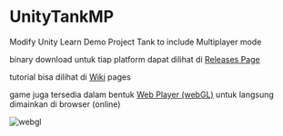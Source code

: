 # UnityTankMP
Modify Unity Learn Demo Project Tank to include Multiplayer mode

binary download untuk tiap platform dapat dilihat di [Releases Page](https://github.com/uraymeiviar/UnityTankMP/releases)

tutorial bisa dilihat di [Wiki](https://github.com/uraymeiviar/UnityTankMP/wiki) pages

game juga tersedia dalam bentuk [Web Player (webGL)](https://uraymeiviar.github.io/UnityTankMP/) untuk langsung dimainkan di browser (online)

![webgl](https://user-images.githubusercontent.com/4237078/105551411-452a9300-5d35-11eb-807a-d721e8954bb9.JPG)
